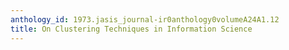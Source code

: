 ```yaml
---
anthology_id: 1973.jasis_journal-ir0anthology0volumeA24A1.12
title: On Clustering Techniques in Information Science
---
```

